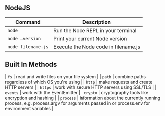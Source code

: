 ## NodeJS

| Command | Description |
| ------- | ----------- |
| `node` | Run the Node REPL in your terminal |
| `node —version` | Print your current Node version |
| `node filename.js` | Execute the Node code in filename.js |

## Built In Methods

| `fs` | read and write files on your file system |
| `path` | combine paths regardless of which OS you're using |
| `http` | make requests and create HTTP servers |
| `https` | work with secure HTTP servers using SSL/TLS |
| `events` | work with the EventEmitter |
| `crypto` | cryptography tools like encryption and hashing |
| `process` | information about the currently running process, e.g. process.argv for arguments passed in or process.env for environment variables | 

 
